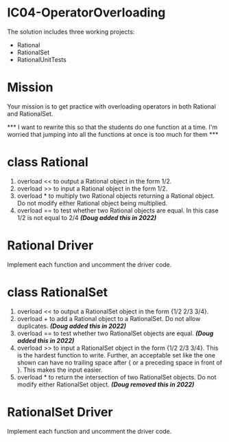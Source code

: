 # IC04-OperatorOverloading
The solution includes three working projects:
- Rational
- RationalSet
- RationalUnitTests

# Mission
Your mission is to get practice with overloading operators in both Rational and
RationalSet.

*** I want to rewrite this so that the students do one function at a time. I'm 
worried that jumping into all the functions at once is too much for them ***

# class Rational
1.	overload << to output a Rational object in the form 1/2.
2.	overload >> to input a Rational object in the form 1/2.
3.	overload * to multiply two Rational objects returning a Rational object. 
Do not modify either Rational object being multiplied.
4.	overload == to test whether two Rational objects are equal. In this case 1/2 
is not equal to 2/4 ***(Doug added this in 2022)***

# Rational Driver
Implement each function and uncomment the driver code.

# class RationalSet
1.	overload << to output a RationalSet object in the form {1/2 2/3 3/4}.
2.	overload + to add a Rational object to a RationalSet. Do not allow 
duplicates. ***(Doug added this in 2022)***
3.	overload == to test whether two RationalSet objects are equal.  ***(Doug 
added this in 2022)*** 
4.	overload >> to input a RationalSet object in the form {1/2 2/3 3/4}. 
This is the hardest function to write. Further, an acceptable set like the 
one shown can have no trailing space after { or a preceding space in front of }. 
This makes the input easier.
5. overload * to return the intersection of two RationalSet objects. Do not 
modify either RationalSet object.  ***(Doug removed this in 2022)***

# RationalSet Driver
Implement each function and uncomment the driver code.
